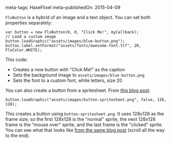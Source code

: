 meta-tags: HaxeFlixel
meta-publishedOn: 2015-04-09

`FlxButton` is a hybrid of an image and a text object. You can set both properties separately:

```
var button = new FlxButton(0, 0, "Click Me!", myCallback);
// Load a custom image
button.loadGraphic("assets/images/blue-button.png");
button.label.setFormat("assets/fonts/awesome-font.ttf", 20, FlxColor.WHITE);
```

This code:

- Creates a new button with "Click Me!" as the caption
- Sets the background image to `assets/images/blue-button.png`
- Sets the font to a custom font, white letters, size 20

You can also create a button from a spritesheet. From [this blog post](http://coinflipstudios.com/devblog/?p=225):

```
button.loadGraphic("assets/images/button-spritesheet.png", false, 128, 128);
```

This creates a button using `button-spritesheet.png`. It uses 128x128 as the frame size; so the first 128x128 is the "normal" sprite, the next 128x128 frame is the "mouse over" sprite, and the last frame is the "clicked" sprite. You can see what that looks like [from the same blog post](http://coinflipstudios.com/devblog/?p=225) (scroll all the way to the end).
